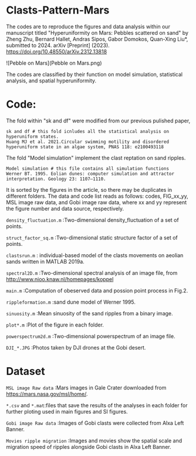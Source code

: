 # Clasts-Pattern-Mars
The codes are to reproduce the figures and data analysis within our manuscript titled "Hyperuniformity on Mars: Pebbles scattered on sand" by Zheng Zhu, Bernard Hallet, Andras Sipos, Gabor Domokos, Quan-Xing Liu*, submitted to 2024. arXiv [Preprint] (2023). https://doi.org/10.48550/arXiv.2312.13818

![Pebble on Mars](Pebble on Mars.png)

The codes are classified by their function on model simulation, statistical analysis, and spatial hyperuniformity. 

# Code:

The fold within "sk and df" were modified from our previous pulished paper,

    sk and df # this fold icnludes all the statistical analysis on hyperuniform states. 
    Huang MJ et al. 2021.Circular swimming motility and disordered hyperuniform state in an algae system, PNAS 118: e2100493118 

The fold "Model simulation"  implement the clast reptation on sand ripples.

    Model simulation # this file contains all simulation functions 
    Werner BT. 1995. Eolian dunes: computer simulation and attractor interpretation. Geology 23: 1107–1110.

It is sorted by the figures in the article, so there may be duplicates in different folders.
The data and code list reads as follows: codes, FIG_xx_yy, MSL image raw data, and Gobi image raw data, where xx and yy represent the figure number and data source, respectively. 

`density_fluctuation.m` :Two-dimensional density_fluctuation of a set of points.

`struct_factor_sq.m` :Two-dimensional static structure factor of a set of points.

`clastsrun.m` : individual-based model of the clasts movements on aeolian sands written in MATLAB 2019a.

`spectral2D.m` :Two-dimensional spectral analysis of an image file, from http://www.nioo.knaw.nl/homepages/koppel

`main.m` :Computation of obeserved data and possion point process in Fig.2.

`rippleformation.m` :sand dune model of Werner 1995.

`sinuosity.m` :Mean sinuosity of the sand ripples from a binary image.

`plot*.m` :Plot of the figure in each folder.

`powerspectrum2d.m` :Two-dimensional powerspectrum of an image file.

`DJI_*.JPG`  :Photos taken by DJI drones at the Gobi desert.

# Dataset

`MSL image Raw data` :Mars images in Gale Crater downloaded from https://mars.nasa.gov/msl/home/.

`*.csv` and `*.mat`:files that save the results of the analyses in each folder for further ploting used in main figures and SI figures.

`Gobi image Raw data` :Images of Gobi clasts were collected from Alxa Left Banner. 

`Movies ripple migration` :Images and movies show the spatial scale and migration speed of ripples  alongside Gobi clasts in Alxa Left Banner. 
